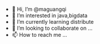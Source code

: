 - 👋 Hi, I’m @maguangqi
- 👀 I’m interested in java,bigdata
- 🌱 I’m currently learning distribute 
- 💞️ I’m looking to collaborate on ...
- 📫 How to reach me ...

<!---
maguangqi/maguangqi is a ✨ special ✨ repository because its `README.md` (this file) appears on your GitHub profile.
You can click the Preview link to take a look at your changes.
--->
